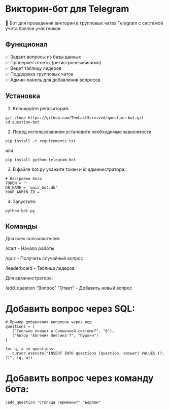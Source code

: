 # Викторин-бот для Telegram

🤖 Бот для проведения викторин в групповых чатах Telegram с системой учета баллов участников.

## Функционал

✅ Задает вопросы из базы данных  
✅ Проверяет ответы (регистронезависимо)  
✅ Ведет таблицу лидеров  
✅ Поддержка групповых чатов  
✅ Админ-панель для добавления вопросов  

## Установка

1. Клонируйте репозиторий:
```
git clone https://github.com/TheLastSurvived/question-bot.git
cd question-bot
```
2. Перед использованием установите необходимые зависимости:
 ```
 pip install -r requirements.txt
```
или
 ```
 pip install python-telegram-bot
```
3. В файле bot.py укажите токен и id администратора:
```
# Настройки бота
TOKEN = ''
DB_NAME = 'quiz_bot.db'
YOUR_ADMIN_ID = ''
```
4. Запустите:
 ```
python bot.py
```
## Команды
Для всех пользователей:

/start - Начало работы

/quiz - Получить случайный вопрос

/leaderboard - Таблица лидеров

Для администратора:

/add_question "Вопрос" "Ответ" - Добавить новый вопрос

# Добавить вопрос через SQL:
 ```
# Пример добавления вопросов через код
questions = [
    ("Сколько планет в Солнечной системе?", "8"),
    ("Автор 'Евгения Онегина'?", "Пушкин")
]

for q, a in questions:
    cursor.execute("INSERT INTO questions (question, answer) VALUES (?, ?)", (q, a))
```
# Добавить вопрос через команду бота:
 ```
/add_question "Столица Германии?" "Берлин"
```
